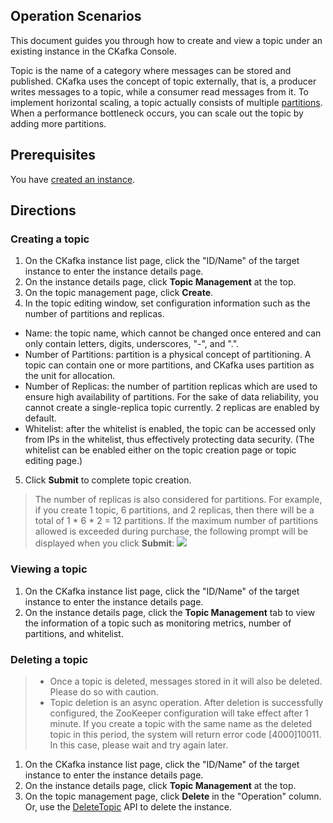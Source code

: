 ## Operation Scenarios
This document guides you through how to create and view a topic under an existing instance in the CKafka Console.

Topic is the name of a category where messages can be stored and published. CKafka uses the concept of topic externally, that is, a producer writes messages to a topic, while a consumer read messages from it. To implement horizontal scaling, a topic actually consists of multiple [partitions](https://intl.cloud.tencent.com/document/product/597/32275). When a performance bottleneck occurs, you can scale out the topic by adding more partitions.

## Prerequisites
You have [created an instance](https://intl.cloud.tencent.com/document/product/597/32543).

## Directions
### Creating a topic
1. On the CKafka instance list page, click the "ID/Name" of the target instance to enter the instance details page.
2. On the instance details page, click **Topic Management** at the top.
3. On the topic management page, click **Create**.
4. In the topic editing window, set configuration information such as the number of partitions and replicas.
 - Name: the topic name, which cannot be changed once entered and can only contain letters, digits, underscores, "-", and ".".
 - Number of Partitions: partition is a physical concept of partitioning. A topic can contain one or more partitions, and CKafka uses partition as the unit for allocation.
 - Number of Replicas: the number of partition replicas which are used to ensure high availability of partitions. For the sake of data reliability, you cannot create a single-replica topic currently. 2 replicas are enabled by default.
 - Whitelist: after the whitelist is enabled, the topic can be accessed only from IPs in the whitelist, thus effectively protecting data security. (The whitelist can be enabled either on the topic creation page or topic editing page.)
5. Click **Submit** to complete topic creation.

>The number of replicas is also considered for partitions. For example, if you create 1 topic, 6 partitions, and 2 replicas, then there will be a total of 1 \* 6 \* 2 = 12 partitions.
If the maximum number of partitions allowed is exceeded during purchase, the following prompt will be displayed when you click **Submit**:
![](https://main.qcloudimg.com/raw/eeb3b9aa16ef7b5ae6370d56affed865.png)

### Viewing a topic
1. On the CKafka instance list page, click the "ID/Name" of the target instance to enter the instance details page.
2. On the instance details page, click the **Topic Management** tab to view the information of a topic such as monitoring metrics, number of partitions, and whitelist.

### Deleting a topic
>
>- Once a topic is deleted, messages stored in it will also be deleted. Please do so with caution.
>- Topic deletion is an async operation. After deletion is successfully configured, the ZooKeeper configuration will take effect after 1 minute. If you create a topic with the same name as the deleted topic in this period, the system will return error code [4000]10011. In this case, please wait and try again later.

1. On the CKafka instance list page, click the "ID/Name" of the target instance to enter the instance details page.
2. On the instance details page, click **Topic Management** at the top.
3. On the topic management page, click **Delete** in the "Operation" column. Or, use the [DeleteTopic](https://cloud.tencent.com/document/product/597/10099) API to delete the instance. 

